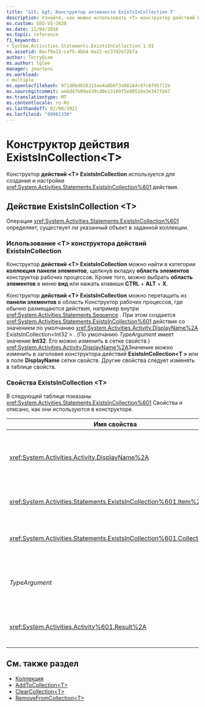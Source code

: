```yaml
---
title: '&lt; &gt; Конструктор активности ExistsInCollection T'
description: Узнайте, как можно использовать <T> конструктор действий ExistsInCollection в конструктор рабочих процессов для создания и настройки <T> действия ExistsInCollection.
ms.custom: SEO-VS-2020
ms.date: 11/04/2016
ms.topic: reference
f1_keywords:
- System.Activities.Statements.ExistsInCollection`1.UI
ms.assetid: 0acf9a13-caf5-4bb4-ba22-ec37d2b7267a
author: TerryGLee
ms.author: tglee
manager: jmartens
ms.workload:
- multiple
ms.openlocfilehash: 971d6bd028315ae4a8b6f3a88164c97c6f95712b
ms.sourcegitcommit: ae6d47b09a439cd0e13180f5e89510e3e347fd47
ms.translationtype: MT
ms.contentlocale: ru-RU
ms.lasthandoff: 02/08/2021
ms.locfileid: "99961330"
---
```

# <a name="existsincollectiont-activity-designer"></a>Конструктор действия ExistsInCollection\<T>

Конструктор **действий \<T> ExistsInCollection** используется для создания и настройки <xref:System.Activities.Statements.ExistsInCollection%601> действия.

## <a name="the-existsincollectiont-activity"></a>Действие ExistsInCollection \<T>

Операция <xref:System.Activities.Statements.ExistsInCollection%601> определяет, существует ли указанный объект в заданной коллекции.

### <a name="using-the-existsincollectiont-activity-designer"></a>Использование \<T> конструктора действий ExistsInCollection

Конструктор **действий \<T> ExistsInCollection** можно найти в категории **коллекция** **панели элементов**, щелкнув вкладку **область элементов** конструктор рабочих процессов. Кроме того, можно выбрать **область элементов** в меню **вид** или нажать клавиши **CTRL** + **ALT** + **X**.

Конструктор **действий \<T> ExistsInCollection** можно перетащить из **панели элементов** в область Конструктор рабочих процессов, где обычно размещаются действия, например внутри <xref:System.Activities.Statements.Sequence> . При этом создается <xref:System.Activities.Statements.ExistsInCollection%601> действие со значением по умолчанию <xref:System.Activities.Activity.DisplayName%2A> ExistsInCollection<Int32 \> . (По умолчанию *TypeArgument* имеет значение **Int32**. Его можно изменить в сетке свойств.)  <xref:System.Activities.Activity.DisplayName%2A>Значение можно изменить в заголовке конструктора действий **ExistsInCollection<T \>** или в поле **DisplayName** сетки свойств. Другие свойства следует изменять в таблице свойств.

### <a name="the-existsincollectiont-properties"></a>Свойства ExistsInCollection \<T>

В следующей таблице показаны <xref:System.Activities.Statements.ExistsInCollection%601> Свойства и описано, как они используются в конструкторе.

|Имя свойства|Обязательно|Использование|
|-|--------------|-|
|<xref:System.Activities.Activity.DisplayName%2A>|False|Понятное имя действия <xref:System.Activities.Statements.ExistsInCollection%601>. Значение по умолчанию — ExistsInCollection<Int32 \> . Несмотря на то, что значение <xref:System.Activities.Activity.DisplayName%2A> не является обязательным, его все же лучше использовать.|
|<xref:System.Activities.Statements.ExistsInCollection%601.Item%2A>|True|Искомый элемент в коллекции \<T> . Этот элемент имеет тип *T*, имеющий тип *TypeArgument*. Чтобы указать элемент, введите в выражение Visual Basic в таблице свойств.|
|<xref:System.Activities.Statements.ExistsInCollection%601.Collection%2A>|True|Коллекция, в которой проверяется, существует ли элемент. Эта коллекция имеет тип **ICollection<TypeArgument \> .** Чтобы указать коллекцию, введите выражение Visual Basic в таблице свойств.|
|*TypeArgument*|True|Тип T элементов, содержащихся в коллекции <xref:System.Collections.Generic.ICollection%601>. По умолчанию для этого типа *TypeArgument* задано значение **Int32**. Чтобы изменить тип, измените значение *TypeArgument* в поле со списком в сетке свойств.|
|<xref:System.Activities.Activity%601.Result%2A>|False|Значение, которое указывает, содержится ли в коллекции указанный объект. Чтобы указать переменную, к которой необходимо привязать результат, введите переменную Visual Basic в таблице свойств.|

## <a name="see-also"></a>См. также раздел

- [Коллекция](../workflow-designer/collection-activity-designers.md)
- [AddToCollection\<T>](../workflow-designer/addtocollection-t-activity-designer.md)
- [ClearCollection\<T>](../workflow-designer/clearcollection-t-activity-designer.md)
- [RemoveFromCollection\<T>](../workflow-designer/removefromcollection-t-activity-designer.md)